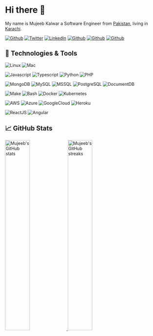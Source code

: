 # Hi there 👋

My name is Mujeeb Kalwar a Software Engineer from [Pakistan](https://unsplash.com/s/photos/pakistan), living in [Karachi](https://unsplash.com/s/photos/karachi).

[![Github](https://img.shields.io/badge/Medium-12100E?style=for-the-badge&logo=medium&logoColor=white)](http://mujeeb.move.com)
[![Twitter](https://img.shields.io/badge/Twitter-1DA1F2?style=for-the-badge&logo=twitter&logoColor=white&label=)](https://twitter.com/mujeeb_kalwar_1)
[![LinkedIn](https://img.shields.io/badge/LinkedIn-0077B5?style=for-the-badge&logo=linkedin&logoColor=white)](https://www.linkedin.com/in/mujeeb-kalwar)
[![Github](https://img.shields.io/badge/GitHub-100000?style=for-the-badge&logo=github&logoColor=white)](https://github.com/MujeebullahKalwar)
[![Github](https://img.shields.io/badge/Gmail-D14836?style=for-the-badge&logo=gmail&logoColor=white)](mailto:mujeebkalwar.mk@gmail.com)
[![Github](https://img.shields.io/badge/Telegram-2CA5E0?style=for-the-badge&logo=telegram&logoColor=white&label=@mujeebkalwar)](tg://resolve?domain=@mujeebkalwar)

## 🔧 Technologies & Tools

![Linux](https://img.shields.io/badge/OS-Linux-informational?style=flat&logo=linux&logoColor=white&color=2bbc8a)
![Mac](https://img.shields.io/badge/OS-Mac-informational?style=flat&logo=macos&logoColor=white&color=2bbc8a)

![Javascript](https://img.shields.io/badge/Code-JavaScript-informational?style=flat&logo=javascript&logoColor=white&color=FF6666)
![Typescript](https://img.shields.io/badge/Code-Typescript-informational?style=flat&logo=typescript&logoColor=white&color=FF6666)
![Python](https://img.shields.io/badge/Code-Python-informational?style=flat&logo=python&logoColor=white&color=FF6666)
![PHP](https://img.shields.io/badge/Code-PHP-informational?style=flat&logo=php&logoColor=white&color=FF6666)

![MongoDB](https://img.shields.io/badge/DB-MongoDB-informational?style=flat&logo=mongodb&logoColor=white&color=668AFF)
![MySQL](https://img.shields.io/badge/DB-MySQL-informational?style=flat&logo=mysql&logoColor=white&color=668AFF)
![MSSQL](https://img.shields.io/badge/DB-MSSQL-informational?style=flat&logo=mssql&logoColor=white&color=668AFF)
![PostgreSQL](https://img.shields.io/badge/DB-PostgreSQL-informational?style=flat&logo=postgresql&logoColor=white&color=668AFF)
![DocumentDB](https://img.shields.io/badge/DB-DocumentDB-informational?style=flat&logo=db&logoColor=white&color=668AFF)


![Make](https://img.shields.io/badge/Code-Make-informational?style=flat&logo=cmake&logoColor=white&color=FFFC66)
![Bash](https://img.shields.io/badge/Shell-Bash-informational?style=flat&logo=gnu-bash&logoColor=white&color=FFFC66)
![Docker](https://img.shields.io/badge/Tools-Docker-informational?style=flat&logo=docker&logoColor=white&color=FFFC66)
![Kubernetes](https://img.shields.io/badge/Tools-Kubernetes-informational?style=flat&logo=kubernetes&logoColor=white&color=FFFC66)

![AWS](https://img.shields.io/badge/Cloud-AWS-informational?style=flat&logo=amazon&logoColor=white&color=2bbc8a)
![Azure](https://img.shields.io/badge/Cloud-Azure-informational?style=flat&logo=microsoft-azure&logoColor=white&color=2bbc8a)
![GoogleCloud](https://img.shields.io/badge/Cloud-Google-informational?style=flat&logo=googlecloud&logoColor=white&color=2bbc8a)
![Heroku](https://img.shields.io/badge/Cloud-Heroku-informational?style=flat&logo=heroku&logoColor=white&color=2bbc8a)

![ReactJS](https://img.shields.io/badge/Code-ReactJS-informational?style=flat&logo=react&logoColor=white&color=FF66EF)
![Angular](https://img.shields.io/badge/Code-Angular-informational?style=flat&logo=angular&logoColor=white&color=FF66EF)

## &#x1f4c8; GitHub Stats

<a href="https://github.com/MujeebullahKalwar">
  <img src="https://github-readme-stats.vercel.app/api?username=MujeebullahKalwar&show_icons=true&count_private=true&hide=stars" alt="Mujeeb's GitHub stats" style="max-width: 100%; width:40%">
</a>

<a href="https://github.com/MujeebullahKalwar">
  <img src="https://streak-stats.demolab.com/?user=MujeebullahKalwar&currStreakLabel=000&ring=2f80ed&fire=2f80ed" alt="Mujeeb's GitHub streaks" style="max-width: 100%; width:40%">
</a>




